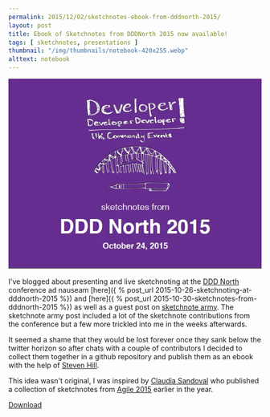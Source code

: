 ```yaml
---
permalink: 2015/12/02/sketchnotes-ebook-from-dddnorth-2015/
layout: post
title: Ebook of Sketchnotes from DDDNorth 2015 now available!
tags: [ sketchnotes, presentations ]
thumbnail: "/img/thumbnails/notebook-420x255.webp"
alttext: notebook
---
```


<img src="/img/posts/sketchnotes-ebook-from-dddnorth-2015/dddnorth-cover.webp" class="u-max-full-width" alt="Cover Page" />

I've blogged about presenting and live sketchnoting at the [DDD North](http://www.dddnorth.co.uk/) 
conference ad nauseam [here]({ % post_url 2015-10-26-sketchnoting-at-dddnorth-2015 %}) 
and [here]({ % post_url 2015-10-30-sketchnotes-from-dddnorth-2015 %}) as well as a guest post 
on [sketchnote army](http://sketchnotearmy.com/blog/2015/10/30/sketchnoting-at-dddnorth-2015-derek-graham.html).
The sketchnote army post included a lot of the sketchnote contributions from the conference but a few 
more trickled into me in the weeks afterwards.

It seemed a shame that they would be lost forever once they sank below the twitter horizon so after chats with a 
couple of contributors I decided to collect them together in a github repository and publish them as an ebook with 
the help of [Steven Hill](https://www.twitter.com/MrStevenHill). 

This idea wasn't original, I was inspired by [Claudia Sandoval](https://twitter.com/claumsandoval/) who published 
a collection of sketchnotes from [Agile 2015](http://agile2015.agilealliance.org/) earlier in the year.

[Download](https://github.com/deejaygraham/dddnorth-2015-sketchnotes/releases/download/v1.0/dddnorth-sketchnotes.pdf)

